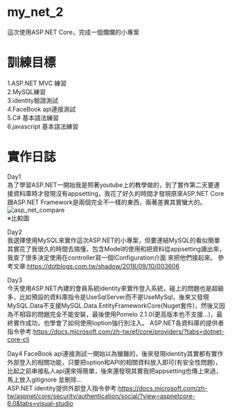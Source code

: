 # my_net_2  
這次使用ASP.NET Core，完成一個爛爛的小專案  
# 訓練目標
1.ASP.NET MVC 練習  
2.MySQL練習  
3.identity驗證測試  
4.FaceBook api連接測試  
5.C# 基本語法練習  
6.javascript 基本語法練習  
# 實作日誌  

Day1  
為了學習ASP.NET一開始我是照著youtube上的教學做的，到了實作第二天要連接資料庫時才發現沒有appsetting，我花了好久的時間才發現原來ASP.NET Core跟ASP.NET Framework是兩個完全不一樣的東西，兩著差異其實蠻大的。  
![asp_net_compare](https://user-images.githubusercontent.com/32414355/143891954-df6a223c-66af-4227-9579-7778ca586af3.png)  
※比較圖  

Day2  
我選擇使用MySQL來實作這次ASP.NET的小專案，但要連結MySQL的看似簡單其實花了我很久的時間去搞懂，包含Model的使用和把資料從appsetting讀出來，我查了很多決定使用在controller寫一個IConfiguration介面
來把他們接起來。 
參考文章:https://dotblogs.com.tw/shadow/2018/09/10/003606  

Day3  
今天使用ASP.NET內建的會員系統identity來實作登入系統，碰上的問題也是超級多，比如預設的資料庫指令是UseSqlServer而不是UseMySql，後來又發現MySQL.Data不支援MySQL.Data.EntityFrameworkCore(Nuget套件)，然後又因為不相容的問題完全不能安裝，最後使用Pomelo 2.1.0(更高版本也不支援...)，最終實作成功，也學會了如何使用Ioption強行別注入。 
ASP.NET各資料庫的提供者指令參考:https://docs.microsoft.com/zh-tw/ef/core/providers/?tabs=dotnet-core-cli  

Day4
FaceBook api連接測試一開始以為蠻難的，後來發現identity其實都有實作外部登入的相關功能，只要把option和API的相關資料放入即可(有安全性問題)，比起之前串接私人api還來得簡單，後來還發現其實我把appsetting也傳上來過，馬上放入gitignore 並刪除...    
ASP.NET identity提供外部登入指令參考:https://docs.microsoft.com/zh-tw/aspnet/core/security/authentication/social/?view=aspnetcore-6.0&tabs=visual-studio  
